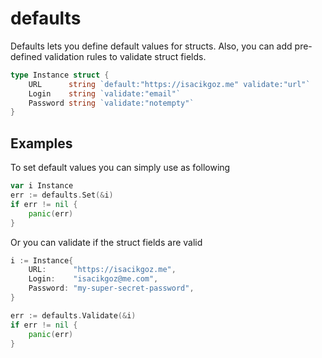 # defaults

Defaults lets you define default values for structs. Also, you can add pre-defined validation rules to validate struct fields.

```Go
type Instance struct {
	URL      string `default:"https://isacikgoz.me" validate:"url"`
	Login    string `validate:"email"`
	Password string `validate:"notempty"`
}
```

## Examples

To set default values you can simply use as following

```Go
var i Instance
err := defaults.Set(&i)
if err != nil {
	panic(err)
}
```

Or you can validate if the struct fields are valid

```Go
i := Instance{
	URL:      "https://isacikgoz.me",
	Login:    "isacikgoz@me.com",
	Password: "my-super-secret-password",
}

err := defaults.Validate(&i)
if err != nil {
	panic(err)
}
```

